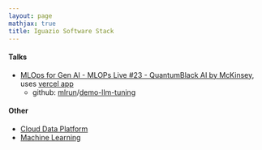 ```yaml
---
layout: page
mathjax: true
title: Iguazio Software Stack
---
```


#### Talks
* [MLOps for Gen AI - MLOPs Live #23 - QuantumBlack AI by McKinsey](https://www.youtube.com/watch?v=9RjD_VNvZSg&t=156s), uses [vercel app](https://vercel.com)
  * github: [mlrun](https://github.com/mlrun)/[demo-llm-tuning](https://github.com/mlrun/demo-llm-tuning)

#### Other
* [Cloud Data Platform](../cloud_data_platform.md)
* [Machine Learning](../machine_learning.md)

